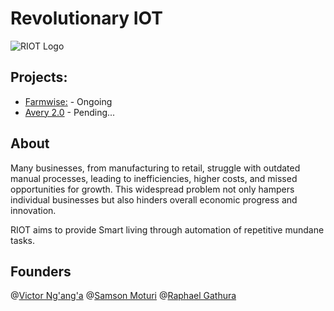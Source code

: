 # **Revolutionary IOT**

![RIOT Logo](https://github.com/vn-vision/RIOT/assets/140785626/9ec512bc-9e01-41fa-9c2d-31236694a1d9)

## Projects:
- [Farmwise:](https://github.com/vn-vision/RIOT/tree/main/Farmwise) - Ongoing
- [Avery 2.0]() - Pending...

## About

Many businesses, from manufacturing to retail, struggle with outdated manual processes, leading to inefficiencies, higher costs, and missed opportunities for growth.
This widespread problem not only hampers individual businesses but also hinders overall economic progress and innovation.

RIOT aims to provide Smart living through automation of repetitive mundane tasks.

## Founders
@[Victor Ng'ang'a](https://github.com/vn-vision)
@[Samson Moturi](https://github.com/Swayy03)
@[Raphael Gathura](https://github.com/Raphae1)
